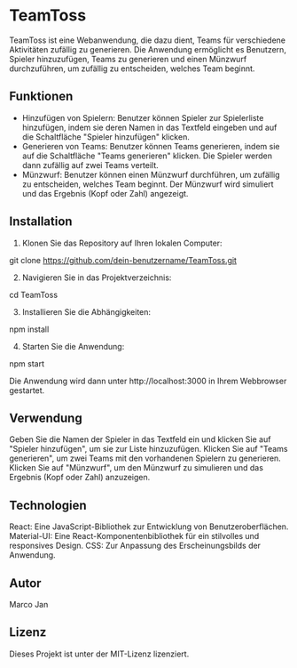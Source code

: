 # TeamToss

TeamToss ist eine Webanwendung, die dazu dient, Teams für verschiedene Aktivitäten zufällig zu generieren. Die Anwendung ermöglicht es Benutzern, Spieler hinzuzufügen, Teams zu generieren und einen Münzwurf durchzuführen, um zufällig zu entscheiden, welches Team beginnt.

## Funktionen

- Hinzufügen von Spielern: Benutzer können Spieler zur Spielerliste hinzufügen, indem sie deren Namen in das Textfeld eingeben und auf die Schaltfläche "Spieler hinzufügen" klicken.
- Generieren von Teams: Benutzer können Teams generieren, indem sie auf die Schaltfläche "Teams generieren" klicken. Die Spieler werden dann zufällig auf zwei Teams verteilt.
- Münzwurf: Benutzer können einen Münzwurf durchführen, um zufällig zu entscheiden, welches Team beginnt. Der Münzwurf wird simuliert und das Ergebnis (Kopf oder Zahl) angezeigt.

## Installation

1. Klonen Sie das Repository auf Ihren lokalen Computer:

git clone https://github.com/dein-benutzername/TeamToss.git

2. Navigieren Sie in das Projektverzeichnis:

cd TeamToss

3. Installieren Sie die Abhängigkeiten:

npm install

4. Starten Sie die Anwendung:

npm start

Die Anwendung wird dann unter http://localhost:3000 in Ihrem Webbrowser gestartet.

## Verwendung

Geben Sie die Namen der Spieler in das Textfeld ein und klicken Sie auf "Spieler hinzufügen", um sie zur Liste hinzuzufügen.
Klicken Sie auf "Teams generieren", um zwei Teams mit den vorhandenen Spielern zu generieren.
Klicken Sie auf "Münzwurf", um den Münzwurf zu simulieren und das Ergebnis (Kopf oder Zahl) anzuzeigen.

## Technologien
React: Eine JavaScript-Bibliothek zur Entwicklung von Benutzeroberflächen.
Material-UI: Eine React-Komponentenbibliothek für ein stilvolles und responsives Design.
CSS: Zur Anpassung des Erscheinungsbilds der Anwendung.

## Autor
Marco Jan

## Lizenz
Dieses Projekt ist unter der MIT-Lizenz lizenziert.
